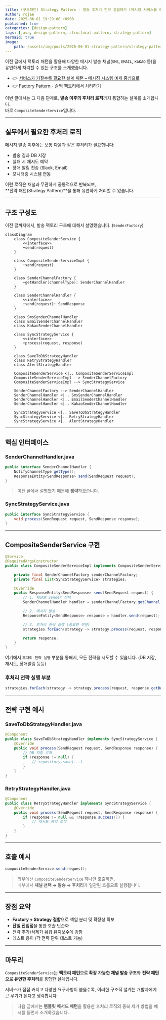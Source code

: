 ```yaml
---
title: (구조패턴) Strategy Pattern - 발송 후처리 전략 설립하기 (메시징 서비스를 예제로)
author: rojae
date: 2025-06-01 19:29:00 +0900
published: true
categories: [design-pattern]
tags: [java, design-pattern, structural-pattern, strategy-pattern]
mermaid: true
image:
    path: /assets/img/posts/2025-06-01-strategy-pattern/strategy-pattern.png
---
```


이전 글에서 팩토리 패턴을 활용해 다양한 메시지 발송 채널(`SMS`, `EMAIL`, `KAKAO` 등)을  
유연하게 처리할 수 있는 구조를 소개했습니다.

- 👉 [서비스가 커질수록 필요한 설계 패턴 – 메시징 시스템 예제 중심으로](/posts/design-pattern-intro)
- 👉 [Factory Pattern - 슬쩍 팩토리에서 처리하기](/posts/factory-pattern)

이번 글에서는 그 다음 단계로, **발송 이후의 후처리 로직**까지 통합하는 설계를 소개합니다.  
바로 `CompositeSenderService`입니다.

---

## 실무에서 필요한 후처리 로직

메시지 발송 이후에는 보통 다음과 같은 후처리가 필요합니다:

- 발송 결과 DB 저장
- 실패 시 재시도 예약
- 장애 알림 전송 (Slack, Email)
- 모니터링 시스템 연동

이런 로직은 채널과 무관하게 공통적으로 반복되며,  
**전략 패턴(Strategy Pattern)**을 통해 유연하게 처리할 수 있습니다.

---

## 구조 구성도

이전 글까지에서, 발송 팩토리 구조에 대해서 설명했습니다. (`SenderFactory`)

```mermaid
classDiagram
    class CompositeSenderService {
        <<interface>>
        +send(request)
    }

    class CompositeSenderServiceImpl {
        +send(request)
    }

    class SenderChannelFactory {
        +getHandler(channelType): SenderChannelHandler
    }

    class SenderChannelHandler {
        <<interface>>
        +send(request): SendResponse
    }

    class SmsSenderChannelHandler
    class EmailSenderChannelHandler
    class KakaoSenderChannelHandler

    class SyncStrategyService {
        <<interface>>
        +process(request, response)
    }

    class SaveToDbStrategyHandler
    class RetryStrategyHandler
    class AlertStrategyHandler

    CompositeSenderService <|.. CompositeSenderServiceImpl
    CompositeSenderServiceImpl --> SenderChannelFactory
    CompositeSenderServiceImpl --> SyncStrategyService

    SenderChannelFactory --> SenderChannelHandler
    SenderChannelHandler <|.. SmsSenderChannelHandler
    SenderChannelHandler <|.. EmailSenderChannelHandler
    SenderChannelHandler <|.. KakaoSenderChannelHandler

    SyncStrategyService <|.. SaveToDbStrategyHandler
    SyncStrategyService <|.. RetryStrategyHandler
    SyncStrategyService <|.. AlertStrategyHandler
```

---

## 핵심 인터페이스

### SenderChannelHandler.java

```java
public interface SenderChannelHandler {
    NotifyChannelType getType();
    ResponseEntity<SendResponse> send(SendRequest request);
}
```
> 이전 글에서 설명했기 때문에 **생략**하겠습니다.

### SyncStrategyService.java

```java
public interface SyncStrategyService {
    void process(SendRequest request, SendResponse response);
}
```

---

## CompositeSenderService 구현

```java
@Service
@RequiredArgsConstructor
public class CompositeSenderServiceImpl implements CompositeSenderService {

    private final SenderChannelFactory senderChannelFactory;
    private final List<SyncStrategyService> strategies;

    @Override
    public ResponseEntity<SendResponse> send(SendRequest request) {
        // 1. 채널별 Sender 선택
        SenderChannelHandler handler = senderChannelFactory.getChannel(request.getNotifyChannelType());

        // 2. 메시지 발송
        ResponseEntity<SendResponse> response = handler.send(request);

        // 3. 후처리 전략 실행 (중요한 부분)
        strategies.forEach(strategy -> strategy.process(request, response.getBody()));

        return response;
    }
}
```

여기에서 `후처리 전략 실행` 부분을 통해서, 모든 전략을 시도할 수 있습니다. (DB 저장, 재시도, 장애알림 등등)

### 후처리 전략 실행 부분

```java
strategies.forEach(strategy -> strategy.process(request, response.getBody()));
```

---

## 전략 구현 예시

### SaveToDbStrategyHandler.java

```java
@Component
public class SaveToDbStrategyHandler implements SyncStrategyService {
    @Override
    public void process(SendRequest request, SendResponse response) {
        // DB 저장 로직
        if (response != null) {
            // repository.save(...)
        }
    }
}
```

### RetryStrategyHandler.java

```java
@Component
public class RetryStrategyHandler implements SyncStrategyService {
    @Override
    public void process(SendRequest request, SendResponse response) {
        if (response != null && !response.success()) {
            // 재시도 예약 로직
        }
    }
}
```

---

## 호출 예시

```java
compositeSenderService.send(request);
```

> 외부에선 `CompositeSenderService` 하나만 호출하면,  
> 내부에서 **채널 선택 → 발송 → 후처리**가 일관된 흐름으로 실행됩니다.

---

## 장점 요약

- **Factory + Strategy 결합**으로 책임 분리 및 확장성 확보
- **단일 진입점**을 통한 호출 단순화
- 전략 추가/삭제가 쉬워 유지보수에 강함
- 테스트 용이 (각 전략 단위 테스트 가능)

---

## 마무리

`CompositeSenderService`는 **팩토리 패턴으로 확장 가능한 채널 발송 구조**와 **전략 패턴으로 유연한 후처리**를 통합한 설계입니다.

서비스가 점점 커지고 다양한 요구사항이 붙을수록, 이러한 구조적 설계는 개발자에게 큰 무기가 된다고 생각합니다.

> 다음 글에서는 **템플릿 메서드 패턴**을 활용한 후처리 로직의 중복 제거 방법을 예시를 들면서 소개하겠습니다.
